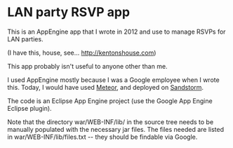 # LAN party RSVP app

This is an AppEngine app that I wrote in 2012 and use to manage RSVPs for LAN parties.

(I have this, house, see... http://kentonshouse.com)

This app probably isn't useful to anyone other than me.

I used AppEngine mostly because I was a Google employee when I wrote this. Today, I would have used [Meteor](https://meteor.com), and deployed on [Sandstorm](https://sandstorm.io).

The code is an Eclipse App Engine project (use the Google App Engine Eclipse plugin).

Note that the directory war/WEB-INF/lib/ in the source tree needs to be manually populated with the necessary jar files. The files needed are listed in war/WEB-INF/lib/files.txt -- they should be findable via Google.
